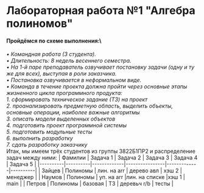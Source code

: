 # Лабораторная работа №1 "Алгебра полиномов"

#### Пройдёмся по схеме выполнения:\
*•	Командная работа (3 студента).*\
*•	Длительность: 8 недель весеннего семестра.*\
*•	На 1-й паре преподаватель озвучивает постановку задачи (одну и ту же для всех), выступая в роли заказчика.*\
*•	Постановка озвучивается в неформальном виде.*\
*•	Команда в течение проекта должна пройти через основные этапы жизненного цикла программного продукта:*\
*1.	сформировать техническое задание (ТЗ) на проект*\
*2.	проанализировать предметную область, выделить объекты, основные операции, наиболее важные алгоритмы*\
*3.	описать модели выделенных объектов*\
*4.	подготовить проект программной системы*\
*5.	подготовить модульные тесты*\
*6.	выполнить разработку*\
*7.	сдать разработку заказчику*\
Итак, мы имеем трёх студентов из группы 3822Б1ПР2 и распределение задач между ними:
| Фамилии  | Задача 1 | Задача 2    | Задача 3       | Задача 4    | Задача 5 |
|----------|----------|-------------|----------------|-------------|----------|
| Зайцев   | Полиномы |	лин. на arr | дерево авл     | хэш 2       | менеджер |
| Наумов   | Полиномы |	уп. на arr	|лин. на списке  |хэш 1	       | main     |
| Петров	 | Полиномы |	базовая	    | ТЗ             | деревьч r/b | тесты    |
